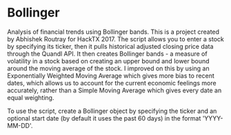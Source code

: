 # Bollinger
Analysis of financial trends using Bollinger bands. This is a project created by Abhishek Routray for HackTX 2017. The script allows you to enter a stock by specifying its ticker, then it pulls historical adjusted closing price data through the Quandl API. It then creates Bollinger bands - a measure of volatility in a stock based on creating an upper bound and lower bound around the moving average of the stock. I improved on this by using an Exponentially Weighted Moving Average which gives more bias to recent dates, which allows us to account for the current economic feelings more accurately, rather than a Simple Moving Average which gives every date an equal weighting.

To use the script, create a Bollinger object by specifying the ticker and an optional start date (by default it uses the past 60 days) in the format 'YYYY-MM-DD'.
